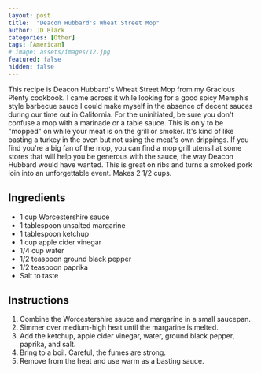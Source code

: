 ```yaml
---
layout: post
title:  "Deacon Hubbard's Wheat Street Mop"
author: JD Black
categories: [Other]
tags: [American]
# image: assets/images/12.jpg
featured: false
hidden: false
---
```


This recipe is Deacon Hubbard's Wheat Street Mop from my Gracious Plenty cookbook. I came across it while looking for a good spicy Memphis style barbecue sauce I could make myself in the absence of decent sauces during our time out in California. For the uninitiated, be sure you don't confuse a mop with a marinade or a table sauce. This is only to be "mopped" on while your meat is on the grill or smoker. It's kind of like basting a turkey in the oven but not using the meat's own drippings. If you find you're a big fan of the mop, you can find a mop grill utensil at some stores that will help you be generous with the sauce, the way Deacon Hubbard would have wanted. This is great on ribs and turns a smoked pork loin into an unforgettable event. Makes 2 1/2 cups.

## Ingredients
- 1 cup Worcestershire sauce
- 1 tablespoon unsalted margarine
- 1 tablespoon ketchup
- 1 cup apple cider vinegar
- 1/4 cup water
- 1/2 teaspoon ground black pepper
- 1/2 teaspoon paprika
- Salt to taste

## Instructions
1. Combine the Worcestershire sauce and margarine in a small saucepan.
1. Simmer over medium-high heat until the margarine is melted.
1. Add the ketchup, apple cider vinegar, water, ground black pepper, paprika, and salt.
1. Bring to a boil.  Careful, the  fumes are strong.
1. Remove from the heat and use warm as a basting sauce.
